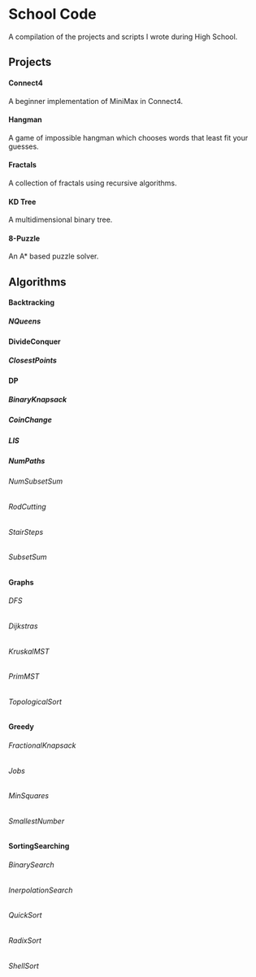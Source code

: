# School Code

A compilation of the projects and scripts I wrote during High School.

## Projects

#### Connect4
A beginner implementation of MiniMax in Connect4.

#### Hangman
A game of impossible hangman which chooses words that least fit your guesses.

#### Fractals
A collection of fractals using recursive algorithms.

#### KD Tree
A multidimensional binary tree.

#### 8-Puzzle
An A* based puzzle solver.

## Algorithms

#### Backtracking

##### NQueens

#### DivideConquer

##### ClosestPoints

#### DP

##### BinaryKnapsack

##### CoinChange

##### LIS

##### NumPaths

###### NumSubsetSum

###### RodCutting

###### StairSteps

###### SubsetSum

#### Graphs

###### DFS

###### Dijkstras

###### KruskalMST

###### PrimMST

###### TopologicalSort

#### Greedy

###### FractionalKnapsack

###### Jobs

###### MinSquares

###### SmallestNumber

#### SortingSearching

###### BinarySearch

###### InerpolationSearch

###### QuickSort

###### RadixSort

###### ShellSort